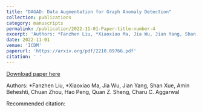 ```yaml
---
title: "DAGAD: Data Augmentation for Graph Anomaly Detection"
collection: publications
category: manuscripts
permalink: /publication/2022-11-01-Paper-title-number-4
excerpt: 'Authors: *Fanzhen Liu, *Xiaoxiao Ma, Jia Wu, Jian Yang, Shan Xue, Amin Beheshti, Chuan Zhou, Hao Peng, Quan Z. Sheng, Charu C. Aggarwal'
date: 2022-11-01
venue: 'ICDM'
paperurl: 'https://arxiv.org/pdf/2210.09766.pdf'
citation: ' '
---
```


<a href='https://arxiv.org/pdf/2210.09766.pdf'>Download paper here</a>

Authors: *Fanzhen Liu, *Xiaoxiao Ma, Jia Wu, Jian Yang, Shan Xue, Amin Beheshti, Chuan Zhou, Hao Peng, Quan Z. Sheng, Charu C. Aggarwal

Recommended citation:  